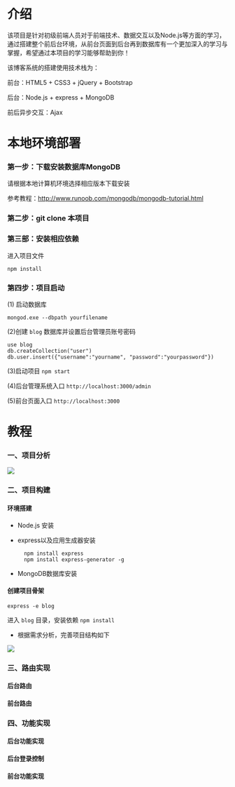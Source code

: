 # 介绍

该项目是针对初级前端人员对于前端技术、数据交互以及Node.js等方面的学习，通过搭建整个前后台环境，从前台页面到后台再到数据库有一个更加深入的学习与掌握，希望通过本项目的学习能够帮助到你！

该博客系统的搭建使用技术栈为：

前台：HTML5 + CSS3 + jQuery + Bootstrap

后台：Node.js + express + MongoDB

前后异步交互：Ajax

# 本地环境部署

### 第一步：下载安装数据库MongoDB

请根据本地计算机环境选择相应版本下载安装

参考教程：http://www.runoob.com/mongodb/mongodb-tutorial.html

### 第二步：git clone 本项目

### 第三部：安装相应依赖

进入项目文件

	npm install

### 第四步：项目启动

(1) 启动数据库

	mongod.exe --dbpath yourfilename

(2)创建 `blog` 数据库并设置后台管理员账号密码

	use blog
	db.createCollection("user")
	db.user.insert({"username":"yourname", "password":"yourpassword"})

(3)启动项目 `npm start`

(4)后台管理系统入口 `http://localhost:3000/admin`

(5)前台页面入口 `http://localhost:3000`

# 教程

### 一、项目分析

![](E:\思维导图\Node.js\blog.png)

### 二、项目构建

#### 环境搭建

* Node.js 安装
* express以及应用生成器安装

		npm install express
		npm install express-generator -g

* MongoDB数据库安装

#### 创建项目骨架

	express -e blog

进入 `blog` 目录，安装依赖 `npm install`

* 根据需求分析，完善项目结构如下

![](E:\思维导图\Node.js\blog2.png)

### 三、路由实现

#### 后台路由

#### 前台路由

### 四、功能实现

#### 后台功能实现

#### 后台登录控制

#### 前台功能实现

